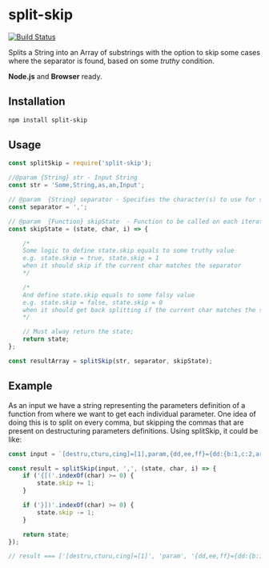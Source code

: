 # split-skip

[![Build Status](https://api.travis-ci.org/DiegoZoracKy/split-skip.svg)](https://travis-ci.org/DiegoZoracKy/split-skip)

Splits a String into an Array of substrings with the option to skip some cases where the separator is found, based on some *truthy* condition.

**Node.js** and **Browser** ready.

## Installation

```bash
npm install split-skip
```

## Usage

```javascript
const splitSkip = require('split-skip');

//@param {String} str - Input String
const str = 'Some,String,as,an,Input';

// @param  {String} separator - Specifies the character(s) to use for separating the string
const separator = ',';

// @param  {Function} skipState  - Function to be called on each iteration, to manage the skip state. Parameters: `(state, char, i)`
const skipState = (state, char, i) => {

	/*
	Some logic to define state.skip equals to some truthy value
	e.g. state.skip = true, state.skip = 1
	when it should skip if the current char matches the separator
	*/

	/*
	And define state.skip equals to some falsy value
	e.g. state.skip = false, state.skip = 0
	when it should get back splitting if the current char matches the separator
	*/

	// Must alway return the state;
	return state;
};

const resultArray = splitSkip(str, separator, skipState);
```

## Example

As an input we have a string representing the parameters definition of a function from where we want to get each individual parameter. One idea of doing this is to split on every comma, but skipping the commas that are present on destructuring parameters definitions.
Using splitSkip, it could be like:

```javascript
const input = `[destru,cturu,cing]=[1],param,{dd,ee,ff}={dd:{b:1,c:2,arr:[1,6]}},last`;

const result = splitSkip(input, ',', (state, char, i) => {
	if ('{[('.indexOf(char) >= 0) {
		state.skip += 1;
	}

	if ('}])'.indexOf(char) >= 0) {
		state.skip -= 1;
	}

	return state;
});

// result === ['[destru,cturu,cing]=[1]', 'param', '{dd,ee,ff}={dd:{b:1,c:2,arr:[1,6]}}', 'last'];
```